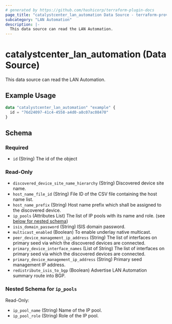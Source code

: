 ```yaml
---
# generated by https://github.com/hashicorp/terraform-plugin-docs
page_title: "catalystcenter_lan_automation Data Source - terraform-provider-catalystcenter"
subcategory: "LAN Automation"
description: |-
  This data source can read the LAN Automation.
---
```


# catalystcenter_lan_automation (Data Source)

This data source can read the LAN Automation.

## Example Usage

```terraform
data "catalystcenter_lan_automation" "example" {
  id = "76d24097-41c4-4558-a4d0-a8c07ac08470"
}
```

<!-- schema generated by tfplugindocs -->
## Schema

### Required

- `id` (String) The id of the object

### Read-Only

- `discovered_device_site_name_hierarchy` (String) Discovered device site name.
- `host_name_file_id` (String) File ID of the CSV file containing the host name list.
- `host_name_prefix` (String) Host name prefix which shall be assigned to the discovered device.
- `ip_pools` (Attributes List) The list of IP pools with its name and role. (see [below for nested schema](#nestedatt--ip_pools))
- `isis_domain_password` (String) ISIS domain password.
- `multicast_enabled` (Boolean) To enable underlay native multicast.
- `peer_device_management_ip_address` (String) The list of interfaces on primary seed via which the discovered devices are connected.
- `primary_device_interface_names` (List of String) The list of interfaces on primary seed via which the discovered devices are connected.
- `primary_device_management_ip_address` (String) Primary seed management IP address.
- `redistribute_isis_to_bgp` (Boolean) Advertise LAN Automation summary route into BGP.

<a id="nestedatt--ip_pools"></a>
### Nested Schema for `ip_pools`

Read-Only:

- `ip_pool_name` (String) Name of the IP pool.
- `ip_pool_role` (String) Role of the IP pool.
